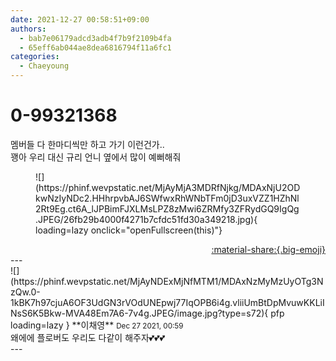 ```yaml
---
date: 2021-12-27 00:58:51+09:00
authors:
  - bab7e06179adcd3adb4f7b9f2109b4fa
  - 65eff6ab044ae8dea6816794f11a6fc1
categories:
  - Chaeyoung
---
```


# 0-99321368

<div class="post-container" markdown="1">
<div class="content-container md-sidebar__scrollwrap" markdown="1">

멤버들 다 한마디씩만 하고 가기 이런건가..<br>꽹아 우리 대신 규리 언니 옆에서 많이 예뻐해줘
<figure markdown="1">
![](https://phinf.wevpstatic.net/MjAyMjA3MDRfNjkg/MDAxNjU2ODkwNzIyNDc2.HHhrpvbAJ6SWfwxRhWNbTFm0jD3uxVZZ1HZhNl2Rt9Eg.ct6A_lJPBimFJXLMsLPZ8zMwi6ZRMfy3ZFRydGQ9IgQg.JPEG/26fb29b4000f4271b7cfdc51fd30a349218.jpg){ loading=lazy onclick="openFullscreen(this)"}
</figure>


</div>
</div>

<div style="text-align: right;" markdown="1">
<a href="https://weverse.io/fromis9/fanpost/0-99321368" style="text-align: right;">:material-share:{.big-emoji}</a>
</div>
---

<div class="comments-container md-sidebar__scrollwrap" markdown="1">
<div class="comment" markdown="1">
<div class='id-container' markdown="1">
![](https://phinf.wevpstatic.net/MjAyNDExMjNfMTM1/MDAxNzMyMzUyOTg3NzQw.0-1kBK7h97cjuA6OF3UdGN3rVOdUNEpwj77IqOPB6i4g.vliiUmBtDpMvuwKKLiINsS6K5Bkw-MVA48Em7A6-7v4g.JPEG/image.jpg?type=s72){ pfp loading=lazy }
**<span class="artist">이채영</span>** <small>Dec 27 2021, 00:59</small><br>
</div>
<div class='comment-body' markdown="1">
왜에에 플로버도 우리도 다같이 해주자💕💕💕
</div>
</div>
</div>
---
